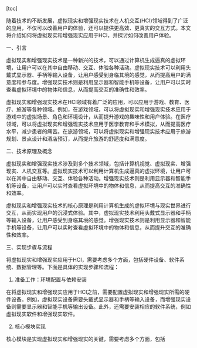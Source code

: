 
[toc]                    
                
                
随着技术的不断发展，虚拟现实和增强现实技术在人机交互(HCI)领域得到了广泛的应用，不仅可以改善用户的体验，还可以提供更高效、更真实的交互方式。本文将介绍如何将虚拟现实和增强现实应用于HCI，并探讨如何改善用户体验。

一、引言

虚拟现实和增强现实技术是一种新兴的技术，可以通过计算机生成逼真的虚拟环境，让用户可以在其中自由移动、交互、体验各种活动。虚拟现实技术可以利用头戴式显示器、手柄等输入设备，让用户感受到身临其境的感觉，从而提高用户的满意度和参与度。增强现实技术则是利用显示器和智能手机等设备，让用户可以实时查看虚拟环境中的物体和信息，从而提高交互的准确性和效率。

虚拟现实和增强现实技术在HCI领域有着广泛的应用，可以应用于游戏、教育、医疗、旅游等各种领域。例如，在游戏领域，可以将虚拟现实和增强现实技术应用于游戏中的虚拟场景、角色和环境设计，从而提升游戏的趣味性和用户体验。在医疗领域，可以将虚拟现实和增强现实技术应用于医学教育和手术模拟，从而提高医疗水平，减少患者的痛苦。在旅游领域，可以将虚拟现实和增强现实技术应用于旅游规划、景点设计和酒店预订，从而提升旅游的舒适度和满意度。

二、技术原理及概念

虚拟现实和增强现实技术涉及到多个技术领域，包括计算机视觉、虚拟现实、增强现实、人机交互等。虚拟现实技术可以利用计算机生成逼真的虚拟环境，让用户可以在其中自由移动、交互、体验各种活动。增强现实技术则是利用显示器和智能手机等设备，让用户可以实时查看虚拟环境中的物体和信息，从而提高交互的准确性和效率。

虚拟现实和增强现实技术的核心原理是利用计算机生成的虚拟环境与现实世界进行交互，从而实现用户的沉浸式体验。其中，虚拟现实技术利用头戴式显示器和手柄等输入设备，让用户感受到身临其境的感觉。增强现实技术则是利用显示器和智能手机等设备，让用户可以实时查看虚拟环境中的物体和信息，从而提升交互的准确性和效率。

三、实现步骤与流程

将虚拟现实和增强现实应用于HCI，需要考虑多个方面，包括硬件设备、软件系统、数据管理等。下面是具体的实现步骤和流程：

1. 准备工作：环境配置与依赖安装

在将虚拟现实和增强现实应用于HCI之前，需要配置虚拟现实和增强现实所需的硬件设备。例如，虚拟现实设备需要头戴式显示器和手柄等输入设备，而增强现实设备则需要显示器和智能手机等输出设备。此外，还需要安装相应的软件系统，例如虚拟现实软件和增强现实软件。

2. 核心模块实现

核心模块是实现虚拟现实和增强现实的关键，需要考虑多个方面，包括

